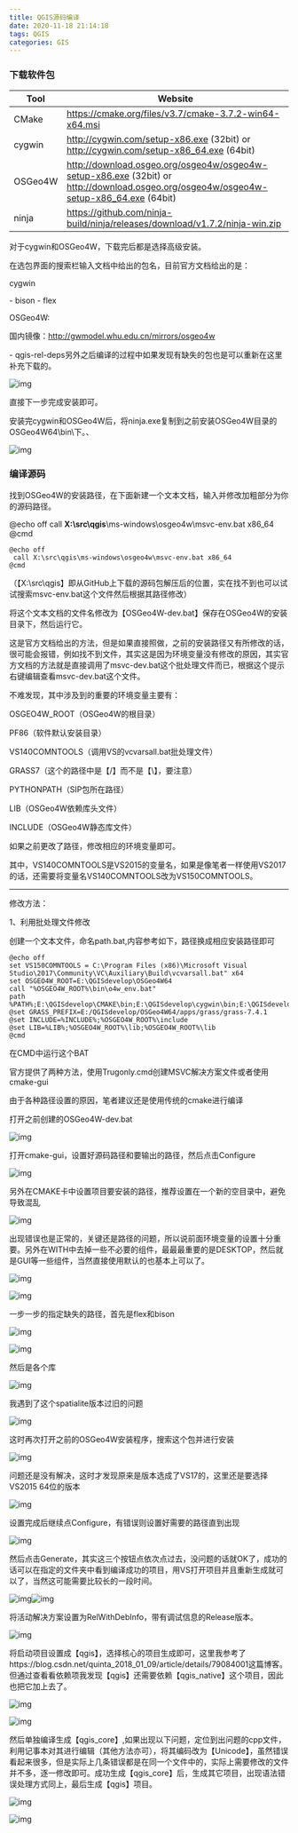 ```yaml
---
title: QGIS源码编译
date: 2020-11-18 21:14:18
tags: QGIS
categories: GIS
---
```


<!--more-->

### 下载软件包

| Tool    | Website                                                      |
| ------- | ------------------------------------------------------------ |
| CMake   | https://cmake.org/files/v3.7/cmake-3.7.2-win64-x64.msi       |
| cygwin  | http://cygwin.com/setup-x86.exe (32bit) or http://cygwin.com/setup-x86_64.exe (64bit) |
| OSGeo4W | http://download.osgeo.org/osgeo4w/osgeo4w-setup-x86.exe (32bit) or http://download.osgeo.org/osgeo4w/osgeo4w-setup-x86_64.exe (64bit) |
| ninja   | https://github.com/ninja-build/ninja/releases/download/v1.7.2/ninja-win.zip |

对于cygwin和OSGeo4W，下载完后都是选择高级安装。

在选包界面的搜索栏输入文档中给出的包名，目前官方文档给出的是：

cygwin

\- bison
\- flex

OSGeo4W:

国内镜像：http://gwmodel.whu.edu.cn/mirrors/osgeo4w

\- qgis-rel-deps另外之后编译的过程中如果发现有缺失的包也是可以重新在这里补充下载的。

![img](J:\B_我的资料\site\11wy11.github.io\source\_posts\qgis-develop-2\70)

直接下一步完成安装即可。

安装完cygwin和OSGeo4W后，将ninja.exe复制到之前安装OSGeo4W目录的OSGeo4W64\bin\下。、

![img](J:\B_我的资料\site\11wy11.github.io\source\_posts\qgis-develop-2\22)

### 编译源码

找到OSGeo4W的安装路径，在下面新建一个文本文档，输入并修改加粗部分为你的源码路径。

@echo off
 call **X:\src\qgis**\ms-windows\osgeo4w\msvc-env.bat x86_64
 @cmd

```
@echo off
 call X:\src\qgis\ms-windows\osgeo4w\msvc-env.bat x86_64
@cmd
```

（【X:\src\qgis】即从GitHub上下载的源码包解压后的位置，实在找不到也可以试试搜索msvc-env.bat这个文件然后根据其路径修改）

将这个文本文档的文件名修改为【OSGeo4W-dev.bat】保存在OSGeo4W的安装目录下，然后运行它。

这是官方文档给出的方法，但是如果直接照做，之前的安装路径又有所修改的话，很可能会报错，例如找不到文件，其实这是因为环境变量没有修改的原因，其实官方文档的方法就是直接调用了msvc-dev.bat这个批处理文件而已，根据这个提示右键编辑查看msvc-dev.bat这个文件。

不难发现，其中涉及到的重要的环境变量主要有：

OSGEO4W_ROOT（OSGeo4W的根目录）

PF86（软件默认安装目录）

VS140COMNTOOLS（调用VS的vcvarsall.bat批处理文件）

GRASS7（这个的路径中是【/】而不是【\】，要注意）

PYTHONPATH（SIP包所在路径）

LIB（OSGeo4W依赖库头文件）

INCLUDE（OSGeo4W静态库文件）

如果之前更改了路径，修改相应的环境变量即可。

其中，VS140COMNTOOLS是VS2015的变量名，如果是像笔者一样使用VS2017的话，还需要将变量名VS140COMNTOOLS改为VS150COMNTOOLS。

------

修改方法：

1、利用批处理文件修改

创建一个文本文件，命名path.bat,内容参考如下，路径换成相应安装路径即可

```
@echo off
set VS150COMNTOOLS = C:\Program Files (x86)\Microsoft Visual Studio\2017\Community\VC\Auxiliary\Build\vcvarsall.bat" x64
set OSGEO4W_ROOT=E:\QGISdevelop\OSGeo4W64
call "%OSGEO4W_ROOT%\bin\o4w_env.bat"
path %PATH%;E:\QGISdevelop\CMAKE\bin;E:\QGISdevelop\cygwin\bin;E:\QGISdevelop\OSGeo4W64\apps\Python36
@set GRASS_PREFIX=E:/QGISdevelop/OSGeo4W64/apps/grass/grass-7.4.1
@set INCLUDE=%INCLUDE%;%OSGEO4W_ROOT%\include
@set LIB=%LIB%;%OSGEO4W_ROOT%\lib;%OSGEO4W_ROOT%\lib
@cmd
```

在CMD中运行这个BAT

官方提供了两种方法，使用Trugonly.cmd创建MSVC解决方案文件或者使用cmake-gui

由于各种路径设置的原因，笔者建议还是使用传统的cmake进行编译

打开之前创建的OSGeo4W-dev.bat

![img](J:\B_我的资料\site\11wy11.github.io\source\_posts\qgis-develop-2\1)

打开cmake-gui，设置好源码路径和要输出的路径，然后点击Configure

![img](J:\B_我的资料\site\11wy11.github.io\source\_posts\qgis-develop-2\2)

另外在CMAKE卡中设置项目要安装的路径，推荐设置在一个新的空目录中，避免导致混乱

![img](J:\B_我的资料\site\11wy11.github.io\source\_posts\qgis-develop-2\3)

出现错误也是正常的，关键还是路径的问题，所以说前面环境变量的设置十分重要。另外在WITH中去掉一些不必要的组件，最最最重要的是DESKTOP，然后就是GUI等一些组件，当然直接使用默认的也基本上可以了。

![img](J:\B_我的资料\site\11wy11.github.io\source\_posts\qgis-develop-2\4)

![img](J:\B_我的资料\site\11wy11.github.io\source\_posts\qgis-develop-2\5)

一步一步的指定缺失的路径，首先是flex和bison

![img](J:\B_我的资料\site\11wy11.github.io\source\_posts\qgis-develop-2\6)

![img](https://img-blog.csdn.net/20180801151521772?watermark/2/text/aHR0cHM6Ly9ibG9nLmNzZG4ubmV0L3FxXzM0MzU3NzE3/font/5a6L5L2T/fontsize/400/fill/I0JBQkFCMA==/dissolve/70)

然后是各个库

![img](J:\B_我的资料\site\11wy11.github.io\source\_posts\qgis-develop-2\7)

我遇到了这个spatialite版本过旧的问题

![img](J:\B_我的资料\site\11wy11.github.io\source\_posts\qgis-develop-2\8)

这时再次打开之前的OSGeo4W安装程序，搜索这个包并进行安装

![img](J:\B_我的资料\site\11wy11.github.io\source\_posts\qgis-develop-2\9)

问题还是没有解决，这时才发现原来是版本选成了VS17的，这里还是要选择VS2015 64位的版本

![img](J:\B_我的资料\site\11wy11.github.io\source\_posts\qgis-develop-2\10)

设置完成后继续点Configure，有错误则设置好需要的路径直到出现

![img](J:\B_我的资料\site\11wy11.github.io\source\_posts\qgis-develop-2\11)

然后点击Generate，其实这三个按钮点依次点过去，没问题的话就OK了，成功的话可以在指定的文件夹中看到编译成功的项目，用VS打开项目并且重新生成就可以了，当然这可能需要比较长的一段时间。

 

![img](J:\B_我的资料\site\11wy11.github.io\source\_posts\qgis-develop-2\12)![img](J:\B_我的资料\site\11wy11.github.io\source\_posts\qgis-develop-2\13)

将活动解决方案设置为RelWithDebInfo，带有调试信息的Release版本。

![img](J:\B_我的资料\site\11wy11.github.io\source\_posts\qgis-develop-2\14)

 

将启动项目设置成【qgis】，选择核心的项目生成即可，这里我参考了https://blog.csdn.net/quinta_2018_01_09/article/details/79084001这篇博客。但通过查看看依赖项我发现【qgis】还需要依赖【qgis_native】这个项目，因此也把它加上去了。

![img](J:\B_我的资料\site\11wy11.github.io\source\_posts\qgis-develop-2\15)

![img](https://img-blog.csdnimg.cn/2018122716553618.png?x-oss-process=image/watermark,type_ZmFuZ3poZW5naGVpdGk,shadow_10,text_aHR0cHM6Ly9ibG9nLmNzZG4ubmV0L3FxXzM0MzU3NzE3,size_16,color_FFFFFF,t_70)

然后单独编译生成【qgis_core】,如果出现以下问题，定位到出问题的cpp文件，利用记事本对其进行编辑（其他方法亦可），将其编码改为【Unicode】，虽然错误看起来很多，但是实际上几条错误都是在同一个文件中的，实际上需要修改的文件并不多，逐一修改即可。成功生成【qgis_core】后，生成其它项目，出现语法错误处理方式同上，最后生成【qgis】项目。

![img](https://img-blog.csdnimg.cn/20181227175610298.png)

![img](https://img-blog.csdnimg.cn/20181227175756127.png?x-oss-process=image/watermark,type_ZmFuZ3poZW5naGVpdGk,shadow_10,text_aHR0cHM6Ly9ibG9nLmNzZG4ubmV0L3FxXzM0MzU3NzE3,size_16,color_FFFFFF,t_70)